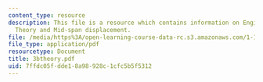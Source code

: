 ```yaml
---
content_type: resource
description: This file is a resource which contains information on Engineering Beam
  Theory and Mid-span displacement.
file: /media/https%3A/open-learning-course-data-rc.s3.amazonaws.com/1-101-introduction-to-civil-and-environmental-engineering-design-i-fall-2006/7ffdc05fdde18a98928c1cfc5b5f5312_3btheory.pdf
file_type: application/pdf
resourcetype: Document
title: 3btheory.pdf
uid: 7ffdc05f-dde1-8a98-928c-1cfc5b5f5312
---
```

